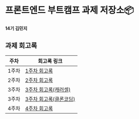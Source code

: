 # 프론트엔드 부트캠프 과제 저장소📦
**14기 김민지**

## 과제 회고록

|주차|회고록 링크|
|---|---|
|1주차|[1주차 회고록](./md/week1.md)|
|2주차|[2주차 회고록](./md/week2.md)|
|3주차|[3주차 회고록(캐러셀)](./md/week3(carousel).md)|
|3주차|[3주차 회고록(클론코딩)](./md/week3(clone-coding).md)|
|4주차|[4주차 회고록](./md/week4.md)|
